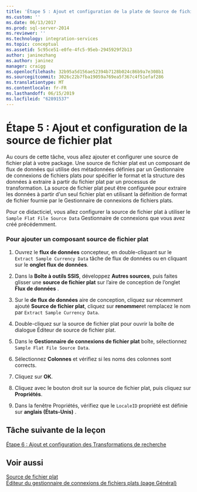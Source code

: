 ```yaml
---
title: 'Étape 5 : Ajout et configuration de la plate de Source de fichier | Microsoft Docs'
ms.custom: ''
ms.date: 06/13/2017
ms.prod: sql-server-2014
ms.reviewer: ''
ms.technology: integration-services
ms.topic: conceptual
ms.assetid: 5c95ce51-e0fe-4fc5-95eb-2945929f2b13
author: janinezhang
ms.author: janinez
manager: craigg
ms.openlocfilehash: 32b95a5d156ae52394b7128b024c86b9a7e308b1
ms.sourcegitcommit: 3026c22b7fba19059a769ea5f367c4f51efaf286
ms.translationtype: MT
ms.contentlocale: fr-FR
ms.lasthandoff: 06/15/2019
ms.locfileid: "62891537"
---
```

# <a name="step-5-adding-and-configuring-the-flat-file-source"></a>Étape 5 : Ajout et configuration de la source de fichier plat
  Au cours de cette tâche, vous allez ajouter et configurer une source de fichier plat à votre package. Une source de fichier plat est un composant de flux de données qui utilise des métadonnées définies par un Gestionnaire de connexions de fichiers plats pour spécifier le format et la structure des données à extraire à partir du fichier plat par un processus de transformation. La source de fichier plat peut être configurée pour extraire les données à partir d'un seul fichier plat en utilisant la définition de format de fichier fournie par le Gestionnaire de connexions de fichiers plats.  
  
 Pour ce didacticiel, vous allez configurer la source de fichier plat à utiliser le `Sample Flat File Source Data` Gestionnaire de connexions que vous avez créé précédemment.  
  
### <a name="to-add-a-flat-file-source-component"></a>Pour ajouter un composant source de fichier plat  
  
1.  Ouvrez le **flux de données** concepteur, en double-cliquant sur le `Extract Sample Currency Data` tâche de flux de données ou en cliquant sur le **onglet flux de données**.  
  
2.  Dans la **Boîte à outils SSIS**, développez **Autres sources**, puis faites glisser une **source de fichier plat** sur l’aire de conception de l’onglet **Flux de données** .  
  
3.  Sur le **de flux de données** aire de conception, cliquez sur récemment ajouté **Source de fichier plat**, cliquez sur **renommer**et remplacez le nom par `Extract Sample Currency Data`.  
  
4.  Double-cliquez sur la source de fichier plat pour ouvrir la boîte de dialogue Éditeur de source de fichier plat.  
  
5.  Dans le **Gestionnaire de connexions de fichier plat** boîte, sélectionnez `Sample Flat File Source Data`.  
  
6.  Sélectionnez **Colonnes** et vérifiez si les noms des colonnes sont corrects.  
  
7.  Cliquez sur **OK**.  
  
8.  Cliquez avec le bouton droit sur la source de fichier plat, puis cliquez sur **Propriétés**.  
  
9. Dans la fenêtre Propriétés, vérifiez que le `LocaleID` propriété est définie sur **anglais (États-Unis)** .  
  
## <a name="next-task-in-lesson"></a>Tâche suivante de la leçon  
 [Étape 6 : Ajout et configuration des Transformations de recherche](lesson-1-6-adding-and-configuring-the-lookup-transformations.md)  
  
## <a name="see-also"></a>Voir aussi  
 [Source de fichier plat](data-flow/flat-file-source.md)   
 [Éditeur du gestionnaire de connexions de fichiers plats &#40;page Général&#41;](general-page-of-integration-services-designers-options.md)  
  
  
